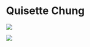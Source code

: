 # Quisette Chung

![](https://github-readme-stats.vercel.app/api?username=Quisette&show_icons=true&theme=dark&count_private=true&show_icons=true)

![](https://github-readme-stats.vercel.app/api/pin/?username=Quisette&theme=dark&repo=shogi-explorer-c)

